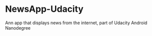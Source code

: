 # NewsApp-Udacity
 Ann app that displays news from the internet, part of Udacity Android Nanodegree
